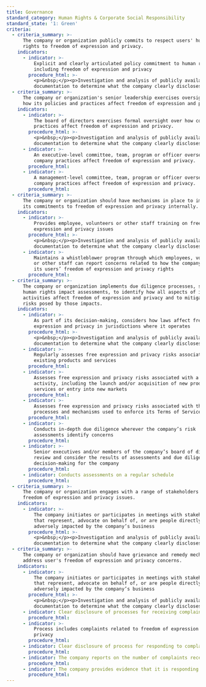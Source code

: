 ```yaml
---
title: Governance
standard_category: Human Rights & Corporate Social Responsibility
standard_state: '1: Green'
criteria:
  - criteria_summary: >-
      The company or organization publicly commits to respect users' human
      rights to freedom of expression and privacy.
    indicators:
      - indicator: >-
          Explicit and clearly articulated policy commitment to human rights,
          including freedom of expression and privacy
        procedure_html: >-
          <p>&nbsp;</p><p>Investigation and analysis of publicly available
          documentation to determine what the company clearly discloses</p>
  - criteria_summary: >-
      The company or organization's senior leadership exercises oversight over
      how its policies and practices affect freedom of expression and privacy.
    indicators:
      - indicator: >-
          The board of directors exercises formal oversight over how company
          practices affect freedom of expression and privacy.
        procedure_html: >-
          <p>&nbsp;</p><p>Investigation and analysis of publicly available
          documentation to determine what the company clearly discloses</p>
      - indicator: >-
          An executive-level committee, team, program or officer oversees how
          company practices affect freedom of expression and privacy.
        procedure_html:
      - indicator: >-
          A management-level committee, team, program or officer oversees how
          company practices affect freedom of expression and privacy.
        procedure_html:
  - criteria_summary: >-
      The company or organization should have mechanisms in place to implement
      its commitments to freedom of expression and privacy internally.
    indicators:
      - indicator: >-
          Provides employee, volunteers or other staff training on freedom of
          expression and privacy issues
        procedure_html: >-
          <p>&nbsp;</p><p>Investigation and analysis of publicly available
          documentation to determine what the company clearly discloses</p>
      - indicator: >-
          Maintains a whistleblower program through which employees, volunteers
          or other staff can report concerns related to how the company treats
          its users’ freedom of expression and privacy rights
        procedure_html:
  - criteria_summary: >-
      The company or organization implements due diligence processes, such as
      human rights impact assessments, to identify how all aspects of its
      activities affect freedom of expression and privacy and to mitigate any
      risks posed by those impacts.
    indicators:
      - indicator: >-
          As part of its decision-making, considers how laws affect freedom of
          expression and privacy in jurisdictions where it operates
        procedure_html: >-
          <p>&nbsp;</p><p>Investigation and analysis of publicly available
          documentation to determine what the company clearly discloses</p>
      - indicator: >-
          Regularly assesses free expression and privacy risks associated with
          existing products and services
        procedure_html:
      - indicator: >-
          Assesses free expression and privacy risks associated with a new
          activity, including the launch and/or acquisition of new products or
          services or entry into new markets
        procedure_html:
      - indicator: >-
          Assesses free expression and privacy risks associated with the
          processes and mechanisms used to enforce its Terms of Service
        procedure_html:
      - indicator: >-
          Conducts in-depth due diligence wherever the company’s risk
          assessments identify concerns
        procedure_html:
      - indicator: >-
          Senior executives and/or members of the company’s board of directors
          review and consider the results of assessments and due diligence in
          decision-making for the company
        procedure_html:
      - indicator: Conducts assessments on a regular schedule
        procedure_html:
  - criteria_summary: >-
      The company or organization engages with a range of stakeholders on
      freedom of expression and privacy issues.
    indicators:
      - indicator: >-
          The company initiates or participates in meetings with stakeholders
          that represent, advocate on behalf of, or are people directly and
          adversely impacted by the company’s business
        procedure_html: >-
          <p>&nbsp;</p><p>Investigation and analysis of publicly available
          documentation to determine what the company clearly discloses</p>
  - criteria_summary: >-
      The company or organization should have grievance and remedy mechanisms to
      address user's freedom of expression and privacy concerns.
    indicators:
      - indicator: >-
          The company initiates or participates in meetings with stakeholders
          that represent, advocate on behalf of, or are people directly and
          adversely impacted by the company’s business
        procedure_html: >-
          <p>&nbsp;</p><p>Investigation and analysis of publicly available
          documentation to determine what the company clearly discloses</p>
      - indicator: Clear disclosure of processes for receiving complaints
        procedure_html:
      - indicator: >-
          Process includes complaints related to freedom of expression and
          privacy
        procedure_html:
      - indicator: Clear disclosure of process for responding to complaints
        procedure_html:
      - indicator: The company reports on the number of complaints received.
        procedure_html:
      - indicator: The company provides evidence that it is responding to complaints.
        procedure_html:
---
```


